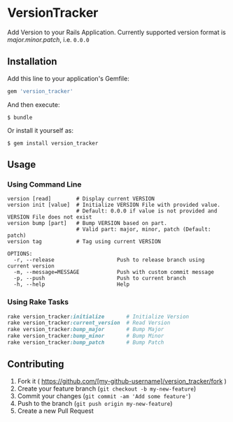 # VersionTracker

Add Version to your Rails Application.
Currently supported version format is *major.minor.patch*, i.e. `0.0.0`

## Installation

Add this line to your application's Gemfile:

```ruby
gem 'version_tracker'
```

And then execute:

    $ bundle

Or install it yourself as:

    $ gem install version_tracker

## Usage

### Using Command Line
```
version [read]        # Display current VERSION
version init [value]  # Initialize VERSION File with provided value.
                      # Default: 0.0.0 if value is not provided and VERSION File does not exist
version bump [part]   # Bump VERSION based on part.
                      # Valid part: major, minor, patch (Default: patch)
version tag           # Tag using current VERSION

OPTIONS:
  -r, --release                    Push to release branch using current version
  -m, --message=MESSAGE            Push with custom commit message
  -p, --push                       Push to current branch
  -h, --help                       Help
```

### Using Rake Tasks
```ruby
rake version_tracker:initialize       # Initialize Version
rake version_tracker:current_version  # Read Version
rake version_tracker:bump_major       # Bump Major
rake version_tracker:bump_minor       # Bump Minor
rake version_tracker:bump_patch       # Bump Patch
```

## Contributing

1. Fork it ( https://github.com/[my-github-username]/version_tracker/fork )
2. Create your feature branch (`git checkout -b my-new-feature`)
3. Commit your changes (`git commit -am 'Add some feature'`)
4. Push to the branch (`git push origin my-new-feature`)
5. Create a new Pull Request
